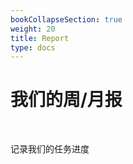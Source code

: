 ```yaml
---
bookCollapseSection: true
weight: 20
title: Report
type: docs
---
```



# 我们的周/月报
<br>

记录我们的任务进度

<p align='center'>
</p>

